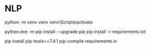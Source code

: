 # NLP

python -m venv venv
venv\Scripts\activate

python.exe -m pip install --upgrade pip
pip install -r requirements.txt

pip install pip-tools==7.4.1
pip-compile requirements.in
